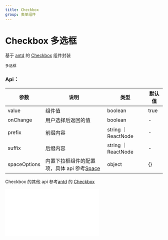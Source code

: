 ```yaml
---
title: Checkbox
group: 表单组件
---
```


# Checkbox 多选框

基于 <a href="https://ant-design.antgroup.com/index-cn" target="_blank">antd</a> 的 <a href="https://ant-design.antgroup.com/components/checkbox-cn" target="_blank">Checkbox</a> 组件封装

<code src='./form/checkbox'>多选框</code>

### Api：

| 参数         | 说明                                                                                                                         | 类型                | 默认值 |
| ------------ | ---------------------------------------------------------------------------------------------------------------------------- | ------------------- | ------ |
| value        | 组件值                                                                                                                       | boolean             | true   |
| onChange     | 用户选择后返回的值                                                                                                           | boolean             | -      |
| prefix       | 前缀内容                                                                                                                     | string ｜ ReactNode | -      |
| suffix       | 后缀内容                                                                                                                     | string ｜ ReactNode | -      |
| spaceOptions | 内置下拉框组件的配置项，具体 api 参考<a href="https://ant-design.antgroup.com/components/space-cn" target="_blank">Space</a> | object              | {}     |

Checkbox 的其他 api 参考<a href="https://ant-design.antgroup.com/index-cn" target="_blank">antd</a> 的 <a href="https://ant-design.antgroup.com/components/checkbox-cn" target="_blank">Checkbox</a>

<embed src="./index.md#L16-L20"></embed>
